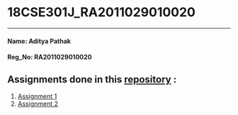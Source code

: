 # 18CSE301J_RA2011029010020
---
#### Name: Aditya Pathak
#### Reg_No: RA2011029010020

## Assignments done in this [repository][3] :

1. [Assignment 1][1]
2. [Assignment 2][2]

[1]:assignment01/
[2]:assignment02/index.html
[3]:https://github.com/Aditya-77/18CSE301J_RA2011029010020
